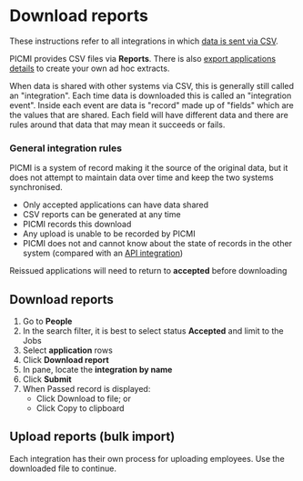 # Download reports

These instructions refer to all integrations in which [data is sent via CSV](integrations.md#available-integrations).

PICMI provides CSV files via **Reports**. There is also [export applications details](../article/export) to create your own ad hoc extracts.

When data is shared with other systems via CSV, this is generally still called an "integration". Each time data is downloaded this is called an "integration
event". Inside each event are data is "record" made up of "fields" which are the values that are shared. Each field will
have different data and there are rules around that data that may mean it succeeds or fails.

<explanation>

### General integration rules

PICMI is a system of record making it the source of the original data, but it does not attempt to maintain data over
time and keep the two systems synchronised.

* Only accepted applications can have data shared
* CSV reports can be generated at any time
* PICMI records this download
* Any upload is unable to be recorded by PICMI
* PICMI does not and cannot know about the state of records in the other system (compared with
  an [API integration](integration-events.md#general-integration-rules))

<prompt>

Reissued applications will need to return to **accepted** before downloading

</prompt>

</explanation>


<instructions>

## Download reports

1. Go to **People**
2. In the search filter, it is best to select status **Accepted** and limit to the Jobs
3. Select <span class="mdi mdi-checkbox-marked-outline"></span> **application** rows 
4. Click <span class="mdi mdi-cloud-download-outline"></span> **Download report**
5. In pane, locate the **integration by name**
6. Click **Submit**
7. When Passed record is displayed:
   * Click <span class="mdi mdi-download"></span> Download to file; or
   * Click <span class="mdi mdi-content-copy"></span> Copy to clipboard

</instructions>

## Upload reports (bulk import)

Each integration has their own process for uploading employees. Use the downloaded file to continue.
